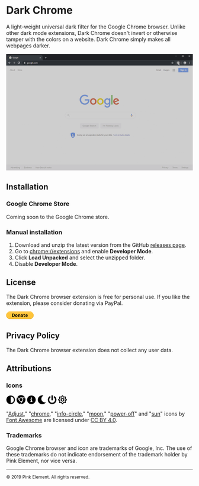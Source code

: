 # Dark Chrome
A light-weight universal dark filter for the Google Chrome browser. Unlike other dark mode extensions, Dark Chrome doesn't invert or otherwise tamper with the colors on a website. Dark Chrome simply makes all webpages darker.

![Demo](images/demo.gif)

## Installation
### Google Chrome Store
Coming soon to the Google Chrome store.

### Manual installation
1. Download and unzip the latest version from the GitHub [releases page](https://github.com/pinkelement/dark-chrome/releases).
2. Go to [chrome://extensions](chrome://extensions) and enable **Developer Mode**.
3. Click **Load Unpacked** and select the unzipped folder.
4. Disable **Developer Mode**.

## License
The Dark Chrome browser extension is free for personal use. If you like the extension, please consider donating via PayPal.

[![Donate with PayPal button](images/btn_donate_SM.gif)](https://www.paypal.com/cgi-bin/webscr?cmd=_s-xclick&hosted_button_id=582D96R5D5CBY "PayPal - The safer, easier way to pay online!")

## Privacy Policy
The Dark Chrome browser extension does not collect any user data.

## Attributions
### Icons
<img src="images/adjust-solid.svg" width="24" title="adjust"> <img src="images/chrome-brands.svg" width="24" title="chrome"> <img src="images/info-circle-solid.svg" width="24" title="info-circle"> <img src="images/moon-solid.svg" width="24" title="moon"> <img src="images/power-off-solid.svg" width="24" title="power-off"> <img src="images/sun-regular.svg" width="24" title="sun">

"[Adjust](https://fontawesome.com/icons/adjust?style=solid)," "[chrome](https://fontawesome.com/icons/chrome?style=brands)," "[info-circle](https://fontawesome.com/icons/info-circle)," "[moon](https://fontawesome.com/icons/moon?style=solid)," "[power-off](https://fontawesome.com/icons/power-off?style=solid)" and "[sun](https://fontawesome.com/icons/sun?style=regular)" icons by [Font Awesome](https://fontawesome.com) are licensed under [CC BY 4.0](https://creativecommons.org/licenses/by/4.0/).

### Trademarks
Google Chrome browser and icon are trademarks of Google, Inc. The use of these trademarks do not indicate endorsement of the trademark holder by Pink Element, nor vice versa.

---
<sup>&copy; 2019 Pink Element. All rights reserved.</sup>
